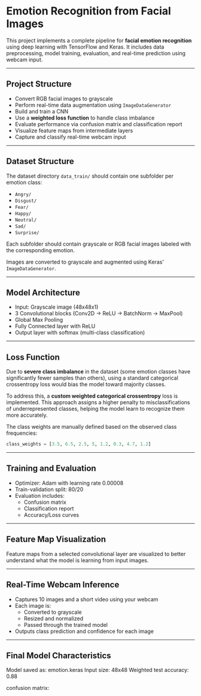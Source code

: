 # Emotion Recognition from Facial Images

This project implements a complete pipeline for **facial emotion recognition** using deep learning with TensorFlow and Keras.
It includes data preprocessing, model training, evaluation, and real-time prediction using webcam input.

---

## Project Structure

- Convert RGB facial images to grayscale
- Perform real-time data augmentation using `ImageDataGenerator`
- Build and train a CNN 
- Use a **weighted loss function** to handle class imbalance
- Evaluate performance via confusion matrix and classification report
- Visualize feature maps from intermediate layers
- Capture and classify real-time webcam input

---

## Dataset Structure

The dataset directory `data_train/` should contain one subfolder per emotion class:

- `Angry/`
- `Disgust/`
- `Fear/`
- `Happy/`
- `Neutral/`
- `Sad/`
- `Surprise/`

Each subfolder should contain grayscale or RGB facial images labeled with the corresponding emotion.

Images are converted to grayscale and augmented using Keras' `ImageDataGenerator`.

---

## Model Architecture

- Input: Grayscale image (48x48x1)
- 3 Convolutional blocks (Conv2D → ReLU → BatchNorm → MaxPool)
- Global Max Pooling
- Fully Connected layer with ReLU
- Output layer with softmax (multi-class classification)

---

## Loss Function

Due to **severe class imbalance** in the dataset (some emotion classes have significantly fewer samples than others), using a standard categorical crossentropy loss would bias the model toward majority classes.

To address this, a **custom weighted categorical crossentropy** loss is implemented. This approach assigns a higher penalty to misclassifications of underrepresented classes, helping the model learn to recognize them more accurately.

The class weights are manually defined based on the observed class frequencies:

```python
class_weights = [3.5, 6.5, 2.5, 5, 1.2, 0.3, 4.7, 1.2]
```
---

## Training and Evaluation
- Optimizer: Adam with learning rate 0.00008
- Train-validation split: 80/20
- Evaluation includes:
  -  Confusion matrix
  -  Classification report
  -  Accuracy/Loss curves

---

## Feature Map Visualization
Feature maps from a selected convolutional layer are visualized to better understand what the model is learning from input images.


---
## Real-Time Webcam Inference
- Captures 10 images and a short video using your webcam 
- Each image is:
  - Converted to grayscale
  - Resized and normalized
  - Passed through the trained model
- Outputs class prediction and confidence for each image

---

## Final Model Characteristics
Model saved as: emotion.keras
Input size: 48x48
Weighted test accuracy: 0.88

confusion matrix:


